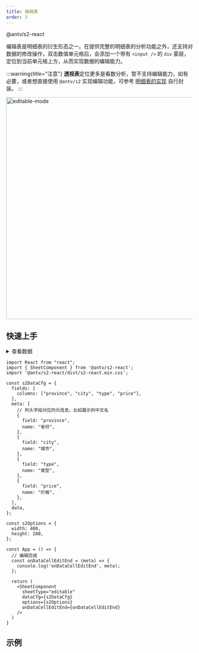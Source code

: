 ```yaml
---
title: 编辑表
order: 3
---
```


<Badge>@antv/s2-react</Badge>

编辑表是明细表的衍生形态之一。在提供完整的明细表的分析功能之外，还支持对数据的修改操作，双击数值单元格后，会添加一个带有 `<input />` 的  `div` 蒙层，定位到当前单元格上方，从而实现数据的编辑能力。

:::warning{title="注意"}
**透视表**定位更多是看数分析，暂不支持编辑能力，如有必要，或者想直接使用 `@antv/s2` 实现编辑功能，可参考 [明细表的实现](https://github.com/antvis/S2/blob/next/packages/s2-react/src/components/sheets/editable-sheet/custom-cell/edit-cell/index.tsx) 自行封装。
:::

<img alt="editable-mode" src="https://gw.alipayobjects.com/mdn/rms_56cbb2/afts/img/A*9RoBT5FIJG0AAAAAAAAAAAAAARQnAQ" width="600" />

## 快速上手

<details>
  <summary>查看数据</summary>

  ```ts
  // 1. 准备数据
  const data = [
    {
      "province": "浙江",
      "city": "杭州",
      "type": "笔",
      "price": 1
    },
    {
      "province": "浙江",
      "city": "杭州",
      "type": "纸张",
      "price": 2
    },
    {
      "province": "浙江",
      "city": "舟山",
      "type": "笔",
      "price": 17
    },
    {
      "province": "浙江",
      "city": "舟山",
      "type": "纸张",
      "price": 6
    },
    {
      "province": "吉林",
      "city": "长春",
      "type": "笔",
      "price": 8
    },
    {
      "province": "吉林",
      "city": "白山",
      "type": "笔",
      "price": 12
    },
    {
      "province": "吉林",
      "city": "长春",
      "type": "纸张",
      "price": 3
    },
    {
      "province": "吉林",
      "city": "白山",
      "type": "纸张",
      "price": 25
    },

    {
      "province": "浙江",
      "city": "杭州",
      "type": "笔",
      "price": 20
    },
    {
      "province": "浙江",
      "city": "杭州",
      "type": "纸张",
      "price": 10
    },
    {
      "province": "浙江",
      "city": "舟山",
      "type": "笔",
      "price": 15
    },
    {
      "province": "浙江",
      "city": "舟山",
      "type": "纸张",
      "price": 2
    },
    {
      "province": "吉林",
      "city": "长春",
      "type": "笔",
      "price": 15
    },
    {
      "province": "吉林",
      "city": "白山",
      "type": "笔",
      "price": 30
    },
    {
      "province": "吉林",
      "city": "长春",
      "type": "纸张",
      "price": 40
    },
    {
      "province": "吉林",
      "city": "白山",
      "type": "纸张",
        "price": 50
      }
    ]
  ```

</details>

```tsx
import React from "react";
import { SheetComponent } from '@antv/s2-react';
import '@antv/s2-react/dist/s2-react.min.css';

const s2DataCfg = {
  fields: {
    columns: ["province", "city", "type", "price"],
  },
  meta: [
    // 列头字段对应的元信息，比如展示的中文名
    {
      field: "province",
      name: "省份",
    },
    {
      field: "city",
      name: "城市",
    },
    {
      field: "type",
      name: "类型",
    },
    {
      field: "price",
      name: "价格",
    },
  ],
  data,
};

const s2Options = {
  width: 400,
  height: 200,
};

const App = () => {
  // 编辑完成
  const onDataCellEditEnd = (meta) => {
    console.log('onDataCellEditEnd', meta);
  };

  return (
    <SheetComponent
      sheetType="editable"
      dataCfg={s2DataCfg}
      options={s2Options}
      onDataCellEditEnd={onDataCellEditEnd}
    />
  )
}
```

## 示例

<Playground path='react-component/sheet/demo/editable.tsx' rid='editable'></playground>
